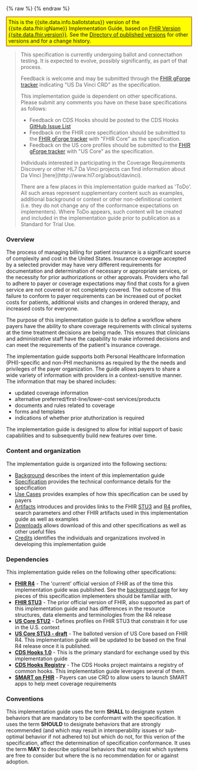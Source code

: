 {% raw %}
{% endraw %}
<!--ReleaseHeader-->
<p style="background-color: yellow; border: 1px solid maroon; padding: 5px;">
  This is the {{site.data.info.ballotstatus}} version of the {{site.data.fhir.igName}} Implementation Guide,  based on <a href="{{site.data.fhir.path}}">FHIR Version {{site.data.fhir.version}}</a>.  
  See the <a href="{{site.data.fhir.canonical}}/history.html">Directory of published versions</a> for other versions and for a change history.
</p>
<!--EndReleaseHeader-->
<blockquote class="stu-note">
<p>
This specification is currently undergoing ballot and connectathon testing.  It is expected to evolve, possibly significantly, as part of that process.
</p>
<p>
Feedback is welcome and may be submitted through the <a href="http://gforge.hl7.org/gf/project/fhir/tracker/?action=TrackerItemAdd&amp;tracker_id=677">FHIR gForge tracker</a> indicating "US Da Vinci CRD" as the specification.
</p>
<p>
This implementation guide is dependent on other specifications.  Please submit any comments you have on these base specifications as follows:
</p>
<ul>
  <li>Feedback on CDS Hooks should be posted to the CDS Hooks <a href="https://github.com/cds-hooks/docs/issues">GitHub Issue List</a></li>
  <li>Feedback on the FHIR core specification should be submitted to the <a href="http://gforge.hl7.org/gf/project/fhir/tracker/?action=TrackerItemAdd&amp;tracker_id=677">FHIR gForge tracker</a> with "FHIR Core" as the specification.</li>
  <li>Feedback on the US core profiles should be submitted to the <a href="http://gforge.hl7.org/gf/project/fhir/tracker/?action=TrackerItemAdd&amp;tracker_id=677">FHIR gForge tracker</a> with "US Core" as the specification.</li>
</ul>
<p>
Individuals interested in participating in the Coverage Requirements Discovery or  other HL7 Da Vinci projects can find information about Da Vinci [here](http://www.hl7.org/about/davinci).
</p>
<p>
There are a few places in this implementation guide marked as 'ToDo'.  All such areas represent supplementary content such as examples, additional background or context or other non-definitional content (i.e. they do not change any of the conformance expectations on implementers).  Where ToDo appears, such content will be created and included in the implementation guide prior to publication as a Standard for Trial Use.
</p>
</blockquote>


### Overview
The process of managing billing for patient insurance is a significant source of complexity and cost in the United States. Insurance coverage accepted by a selected provider may have very different requirements for documentation and determination of necessary or appropriate services, or the necessity for prior authorizations or other approvals. Providers who fail to adhere to payer or coverage expectations may find that costs for a given service are not covered or not completely covered. The outcome of this failure to conform to payer requirements can be increased out of pocket costs for patients, additional visits and changes in ordered therapy, and increased costs for everyone.

The purpose of this implementation guide is to define a workflow where payers have the ability to share coverage requirements with clinical systems at the time treatment decisions are being made. This ensures that clinicians and administrative staff have the capability to make informed decisions and can meet the requirements of the patient's insurance coverage.

The implementation guide supports both Personal Healthcare Information (PHI)-specific and non-PHI mechanisms as required by the the needs and privileges of the payer organization. The guide allows payers to share a wide variety of information with providers in a context-sensitive manner. The information that may be shared includes:

* updated coverage information
* alternative preferred/first-line/lower-cost services/products
* documents and rules related to coverage
* forms and templates
* indications of whether prior atuthorization is required

The implementation guide is designed to allow for initial support of basic capabilities and to subsequently build new features over time.


### Content and organization
The implementation guide is organized into the following sections:

* [Background](background.html) describes the intent of this implementation guide 
* [Specification](hooks.html) provides the technical conformance details for the specification
* [Use Cases](usecases.html) provides examples of how this specification can be used by payers
* [Artifacts](allartifacts.html) introduces and provides links to the FHIR [STU3](STU3/artifacts.html) and [R4](artifacts.html) profiles, search parameters and other FHIR artifacts used in this implementation guide as well as examples
* [Downloads](downloads.html) allows download of this and other specifications as well as other useful files
* [Credits](credits.html) identifies the individuals and organizations involved in developing this implementation guide

### Dependencies
This implementation guide relies on the following other specifications:
* **[FHIR R4]({{site.data.fhir.path}})** - The 'current' official version of FHIR as of the time this implementation guide was published.  See the [background page](background.html#FHIR) for key pieces of this specification implementers should be familiar with.
* **[FHIR STU3](http://hl7.org/fhir/STU3)** - The prior official version of FHIR, also supported as part of this implementation guide and has differences in the resource structures, data elements and terminologies from the R4 release
* **[US Core STU2](http://hl7.org/fhir/us/core)** - Defines profiles on FHIR STU3 that constrain it for use in the U.S. context
* **[US Core STU3 - draft](http://hl7.org/fhir/us/core/2019Jan)** - The balloted version of US Core based on FHIR R4.  This implementation guide will be updated to be based on the final R4 release once it is published.
* **[CDS Hooks 1.0](https://cds-hooks.hl7.org/1.0)** - This is the primary standard for exchange used by this implementation guide
* **[CDS Hooks Registry](https://cds-hooks.hl7.org)** - The CDS Hooks project maintains a registry of common hooks.  This implementation guide leverages several of them.
* **[SMART on FHIR](http://hl7.org/fhir/smart-app-launch)** - Payers can use CRD to allow users to launch SMART apps to help meet coverage requirements

### Conventions
This implementation guide uses the term **SHALL** to designate system behaviors that are mandatory to be conformant with the specification.  It uses the term **SHOULD** to designate behaviors that are strongly recommended (and which may result in interoperability issues or sub-optimal behavior if not adhered to) but which do not, for this verion of the specification, affect the determination of specification conformance.  It uses the term **MAY** to describe optional behaviors that may exist which systems are free to consider but where the is no recommendation for or against adoption.